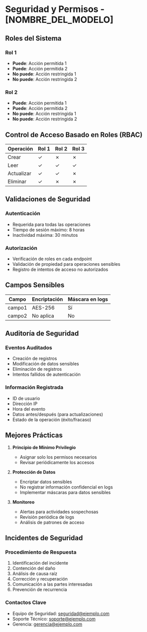# Seguridad y Permisos - [NOMBRE_DEL_MODELO]

## Roles del Sistema

### Rol 1
- **Puede**: Acción permitida 1
- **Puede**: Acción permitida 2
- **No puede**: Acción restringida 1
- **No puede**: Acción restringida 2

### Rol 2
- **Puede**: Acción permitida 1
- **Puede**: Acción permitida 2
- **No puede**: Acción restringida 1
- **No puede**: Acción restringida 2

## Control de Acceso Basado en Roles (RBAC)

| Operación | Rol 1 | Rol 2 | Rol 3 |
|-----------|-------|-------|-------|
| Crear     | ✓     | ✗     | ✗     |
| Leer      | ✓     | ✓     | ✓     |
| Actualizar| ✓     | ✓     | ✗     |
| Eliminar  | ✓     | ✗     | ✗     |

## Validaciones de Seguridad

### Autenticación
- Requerida para todas las operaciones
- Tiempo de sesión máximo: 8 horas
- Inactividad máxima: 30 minutos

### Autorización
- Verificación de roles en cada endpoint
- Validación de propiedad para operaciones sensibles
- Registro de intentos de acceso no autorizados

## Campos Sensibles

| Campo | Encriptación | Máscara en logs |
|-------|--------------|------------------|
| campo1 | AES-256 | Sí               |
| campo2 | No aplica   | No               |

## Auditoría de Seguridad

### Eventos Auditados
- Creación de registros
- Modificación de datos sensibles
- Eliminación de registros
- Intentos fallidos de autenticación

### Información Registrada
- ID de usuario
- Dirección IP
- Hora del evento
- Datos antes/después (para actualizaciones)
- Estado de la operación (éxito/fracaso)

## Mejores Prácticas

1. **Principio de Mínimo Privilegio**
   - Asignar solo los permisos necesarios
   - Revisar periódicamente los accesos

2. **Protección de Datos**
   - Encriptar datos sensibles
   - No registrar información confidencial en logs
   - Implementar máscaras para datos sensibles

3. **Monitoreo**
   - Alertas para actividades sospechosas
   - Revisión periódica de logs
   - Análisis de patrones de acceso

## Incidentes de Seguridad

### Procedimiento de Respuesta
1. Identificación del incidente
2. Contención del daño
3. Análisis de causa raíz
4. Corrección y recuperación
5. Comunicación a las partes interesadas
6. Prevención de recurrencia

### Contactos Clave
- Equipo de Seguridad: seguridad@ejemplo.com
- Soporte Técnico: soporte@ejemplo.com
- Gerencia: gerencia@ejemplo.com
